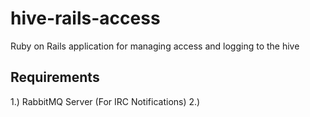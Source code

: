 hive-rails-access
=================

Ruby on Rails application for managing access and logging to the hive

Requirements
------------

1.) RabbitMQ Server (For IRC Notifications)
2.)
